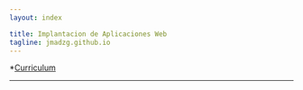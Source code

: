 ```yaml
---
layout: index

title: Implantacion de Aplicaciones Web
tagline: jmadzg.github.io
---
```

*[Curriculum](/about)
<hr/>
